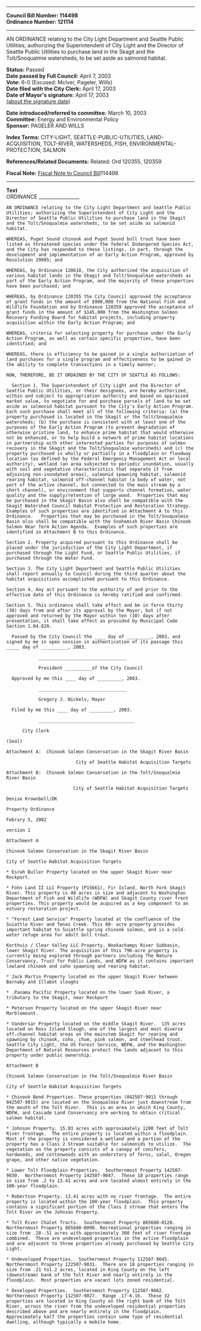 * * * * *  
  
**Council Bill Number: [](#h0)[](#h2)114498**   
**Ordinance Number: 121114**  
  
* * * * *  
  
AN ORDINANCE relating to the City Light Department and Seattle Public Utilities; authorizing the Superintendent of City Light and the Director of Seattle Public Utilities to purchase land in the Skagit and the Tolt/Snoqualmie watersheds, to be set aside as salmonid habitat.  
  
**Status:** Passed   
**Date passed by Full Council:** April 7, 2003   
**Vote:** 6-0 (Excused: McIver, Pageler, Wills)   
**Date filed with the City Clerk:** April 17, 2003   
**Date of Mayor's signature:** April 17, 2003   
[(about the signature date)](/~public/approvaldate.htm)   
  
  
**Date introduced/referred to committee:** March 10, 2003   
**Committee:** Energy and Environmental Policy   
**Sponsor:** PAGELER AND WILLS   
  
**Index Terms:** CITY-LIGHT, SEATTLE-PUBLIC-UTILITIES, LAND-ACQUISITION, TOLT-RIVER, WATERSHEDS, FISH, ENVIRONMENTAL-PROTECTION, SALMON  
  
**References/Related Documents:** Related: Ord 120355, 120359  
  
**Fiscal Note:** [Fiscal Note to Council Bill](http://clerk.seattle.gov/~public/fnote/114498.htm)[](#h1)[](#h3)114498  
  
* * * * *  
  
**Text**  
    ORDINANCE _________________  
  
    AN ORDINANCE relating to the City Light Department and Seattle Public  
    Utilities; authorizing the Superintendent of City Light and the  
    Director of Seattle Public Utilities to purchase land in the Skagit  
    and the Tolt/Snoqualmie watersheds, to be set aside as salmonid  
    habitat.  
  
    WHEREAS, Puget Sound chinook and Puget Sound bull trout have been  
    listed as threatened species under the federal Endangered Species Act,  
    and the City has responded to these listings, in part, through the  
    development and implementation of an Early Action Program, approved by  
    Resolution 29905; and  
  
    WHEREAS, by Ordinance 120618, the City authorized the acquisition of  
    various habitat lands in the Skagit and Tolt/Snoqualmie watersheds as  
    part of the Early Action Program, and the majority of these properties  
    have been purchased; and  
  
    WHEREAS, by Ordinance 120355 the City Council approved the acceptance  
    of grant funds in the amount of $900,000 from the National Fish and  
    Wildlife Foundation and by Ordinance 120359 approved the acceptance of  
    grant funds in the amount of $145,000 from the Washington Salmon  
    Recovery Funding Board for habitat projects, including property  
    acquisition within the Early Action Program; and  
  
    WHEREAS, criteria for selecting property for purchase under the Early  
    Action Program, as well as certain specific properties, have been  
    identified; and  
  
    WHEREAS, there is efficiency to be gained in a single authorization of  
    land purchases for a single program and effectiveness to be gained in  
    the ability to complete transactions in a timely manner;  
  
    NOW, THEREFORE, BE IT ORDAINED BY THE CITY OF SEATTLE AS FOLLOWS:  
  
      Section 1. The Superintendent of City Light and the Director of  
    Seattle Public Utilities, or their designees, are hereby authorized,  
    within and subject to appropriation authority and based on appraised  
    market value, to negotiate for and purchase parcels of land to be set  
    aside as salmonid habitat pursuant to the City's Early Action Program.  
    Each such purchase shall meet all of the following criteria: (a) the  
    property purchased is located in the Skagit or the Tolt/Snoqualmie  
    watersheds; (b) the purchase is consistent with at least one of the  
    purposes of the Early Action Program (to prevent degradation of  
    otherwise pristine land, to enhance prime habitat that would otherwise  
    not be enhanced, or to help build a network of prime habitat locations  
    in partnership with other interested parties for purposes of salmon  
    recovery in the Skagit and the Tolt/Snoqualmie watersheds) and (c) the  
    property purchased is wholly or partially in a floodplain or floodway  
    location (as defined by the Federal Emergency Management Act or local  
    authority), wetland (an area subjected to periodic inundation, usually  
    with soil and vegetative characteristics that separate it from  
    adjoining non-inundated areas), salmonid spawning habitat, salmonid  
    rearing habitat, salmonid off-channel habitat (a body of water, not  
    part of the active channel, but connected to the main stream by a  
    short channel), or environment that supports channel formation, water  
    quality and the supply/retention of large wood.  Properties that may  
    be purchased in the Skagit Basin also shall be compatible with the  
    Skagit Watershed Council Habitat Protection and Restoration Strategy.  
    Examples of such properties are identified in Attachment A to this  
    Ordinance.   Properties that may be purchased in the Tolt/Snoqualmie  
    Basin also shall be compatible with the Snohomish River Basin Chinook  
    Salmon Near Term Action Agenda.  Examples of such properties are  
    identified in Attachment B to this Ordinance.  
  
    Section 2. Property acquired pursuant to this Ordinance shall be  
    placed under the jurisdiction of the City Light Department, if  
    purchased through the Light Fund, or Seattle Public Utilities, if  
    purchased through the Water Fund.  
  
    Section 3. The City Light Department and Seattle Public Utilities  
    shall report annually to Council during the third quarter about the  
    habitat acquisitions accomplished pursuant to this Ordinance.  
  
    Section 4. Any act pursuant to the authority of and prior to the  
    effective date of this Ordinance is hereby ratified and confirmed.  
  
    Section 5. This ordinance shall take effect and be in force thirty  
    (30) days from and after its approval by the Mayor, but if not  
    approved and returned by the Mayor within ten (10) days after  
    presentation, it shall take effect as provided by Municipal Code  
    Section 1.04.020.  
  
      Passed by the City Council the ____ day of _________, 2003, and  
    signed by me in open session in authentication of its passage this  
    _____ day of __________, 2003.  
  
                _________________________________  
  
                President __________of the City Council  
  
      Approved by me this ____ day of _________, 2003.  
  
                _________________________________  
  
                Gregory J. Nickels, Mayor  
  
      Filed by me this ____ day of _________, 2003.  
  
                ____________________________________  
  
          City Clerk  
  
    (Seal)  
  
    Attachment A:  Chinook Salmon Conservation in the Skagit River Basin  
  
                              City of Seattle Habitat Acquisition Targets  
  
    Attachment B:  Chinook Salmon Conservation in the Tolt/Snoqualmie  
    River Basin  
  
                             City of Seattle Habitat Acquisition Targets  
  
    Denise Krownbell/DK  
  
    Property Ordinance  
  
    Febrary 5, 2002  
  
    version 1  
  
    Attachment A  
  
    Chinook Salmon Conservation in the Skagit River Basin  
  
    City of Seattle Habitat Acquisition Targets  
  
    * Esrah Buller Property located on the upper Skagit River near  
    Rockport.  
  
    * Fohn Land II LLC Property (P15661), Fir Island, North Fork Skagit  
    River. This property is 40 acres in size and adjacent to Washington  
    Department of Fish and Wildlife (WDFW) and Skagit County river front  
    properties. This property would be acquired as a key component to an  
    estuary restoration project.  
  
    * "Forest Land Service" Property located at the confluence of the  
    Suiattle River and Tenas Creek. This 80- acre property provides  
    important habitat to Suiattle spring chinook salmon, and is a cold-  
    water refuge area for adult bull trout.  
  
    Korthuis / Clear Valley LLC Property, Nookachamps River Subbasin,  
    lower Skagit River. The acquisition of this 796-acre property is  
    currently being explored through partners including The Nature  
    Conservancy, Trust for Public Lands, and WDFW as it contains important  
    lowland chinook and coho spawning and rearing habitat.  
  
    * Jack Martin Property located on the upper Skagit River between  
    Barnaby and Illabot sloughs  
  
    * .Panama Pacific Property located on the lower Sauk River, a  
    tributary to the Skagit, near Rockport  
  
    * Peterson Property located on the upper Skagit River near  
    Marblemount.  
  
    * Vandersar Property located on the middle Skagit River.  135 acres  
    located on Ross Island Slough, one of the largest and most diverse  
    off-channel habitat areas on the mainstem Skagit for rearing and  
    spawning by chinook, coho, chum, pink salmon, and steelhead trout.  
    Seattle City Light, the US Forest Service, WDFW, and the Washington  
    Department of Natural Resources protect the lands adjacent to this  
    property under public ownership.  
  
    Attachment B  
  
    Chinook Salmon Conservation in the Tolt/Snoqualmie River Basin  
  
    City of Seattle Habitat Acquisition Targets  
  
    * Chinook Bend Properties. These properties (042507-9011 through  
    042507-9015) are located on the Snoqualmie River just downstream from  
    the mouth of the Tolt River.  This is an area in which King County,  
    WDFW, and Cascade Land Conservancy are working to obtain critical  
    salmon habitat.  
  
    * Johnson Property. 15.03 acres with approximately 1200 feet of Tolt  
    River frontage.  The entire property is located within a floodplain.  
    Most of the property is considered a wetland and a portion of the  
    property has a Class 2 Stream suitable for salmonids to utilize.  The  
    vegetation on the property consists of a canopy of conifers,  
    hardwoods, and cottonwoods with an understory of ferns, salal, Oregon  
    grape, and other native vegetation.  
  
    * Lower Tolt Floodplain Properties.  Southernmost Property 142507-  
    9030.  Northernmost Property 142507-9047.  These 18 properties range  
    in size from .2 to 13.41 acres and are located almost entirely in the  
    100-year floodplain.  
  
    * Robertson Property. 13.41 acres with no river frontage.  The entire  
    property is located within the 100-year floodplain.  This property  
    contains a significant portion of the Class 2 stream that enters the  
    Tolt River on the Johnson Property.  
  
    * Tolt River Chalet Tracts.  Southernmost Property 865680-0120.  
    Northernmost Property 865680-0090. Recreational properties ranging in  
    size from .28-.51 acres with approximately 300 feet of river frontage  
    combined.  These are undeveloped properties in the active floodplain  
    and are adjacent to three properties already purchased by Seattle City  
    Light.  
  
    * Undeveloped Properties.  Southernmost Property 112507-9045.  
    Northernmost Property 122507-9031.  There are 18 properties ranging in  
    size from .21 to1.2 acres, located in King County on the left  
    (downstream) bank of the Tolt River and nearly entirely in the  
    floodplain.  Most properties are vacant lots zoned residential.  
  
    * Developed Properties.  Southernmost Property 112507-9062.  
    Northernmost Property 112507-9027.  Range .17-6.16.  These 32  
    properties are located in King County on the right bank of the Tolt  
    River, across the river from the undeveloped residential properties  
    described above and are nearly entirely in the floodplain.  
    Approximately half the properties contain some type of residential  
    dwelling, although typically a mobile home.  
